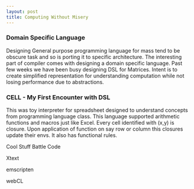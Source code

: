 ```yaml
---
layout: post
title: Computing Without Misery
---
```


### Domain Specific Language
Designing General purpose programming language for mass tend to be obscure task and so is porting it to specific architecture. The interesting part of 
compiler comes with designing a domain specific language.
Past few weeks we have been busy designing DSL for Matrices. Intent is to create simplified representation for understanding computation while not losing
performance due to abstractions.

		
### CELL - My First Encounter with DSL 
This was toy interpreter for spreadsheet designed to understand concepts from programming language class.
This language supported arithmetic functions and macros just like Excel.
Every cell identified with (x,y) is closure. Upon application of function on say row or column
this closures update their envs.
It also has functional rules.

Cool Stuff
 Battle Code	

 Xtext

 emscripten

 webCL
    
